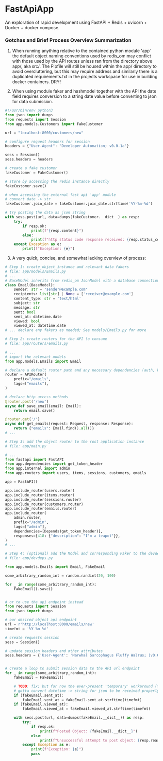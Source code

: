 # FastApiApp

An exploration of rapid development using FastAPI + Redis + uvicorn + Docker + docker compose.

<!-- https://medium.com/cuddle-ai/async-architecture-with-fastapi-celery-and-rabbitmq-c7d029030377 -->

<!-- https://pypi.org/project/fastapi/
https://www.datacamp.com/tutorial/introduction-fastapi-tutorial
https://www.c-sharpcorner.com/article/getting-started-with-fastapi/

https://fastapi.tiangolo.com/tutorial/bigger-applications/
https://fastapi.tiangolo.com/tutorial/header-params/
https://httpie.io/docs/cli/empty-headers-and-header-un-setting


https://redis.io/docs/manual/eviction/
https://redis.io/docs/manual/config/
https://fastapi.tiangolo.com/tutorial/bigger-applications/
https://fastapi.tiangolo.com/advanced/async-sql-databases/


https://github.com/aio-libs


# next!
https://fastapi.tiangolo.com/tutorial/sql-databases/
-->

<!-- Notes concerning this project for anticipated expansion and porting to c#:

    Overview of building a C# app that creates redis instances from sql-server db

    Choose an appropriate point in your application life cycle style to load your data for caching.
    Write C# code to access your SQL Server and pull the data you wish to cache.
    Use the Redis API to store this data in Redis.
    Make all access to this data use the Redis API.
    Handle a cache miss i.e. when the expected data isn't present.
    Implement a cache refresh mechanism to ensure data is updated when required.

 -->

<!-- Informal collection of process notes for later reference when extending anticipated features -->

### Gotchas and Brief Process Overview Summarization


1. When running anything relative to the contained python module 'app' the default object naming conventions used by redis_om may conflict with those used by the API routes unless ran from the directory above app/, aka src/. The Pipfile will still be housed within the app/ directory to avoid overcluttering, but this may require address and similarly there is a duplicated requirements.txt in the projects workspace for use in building docker containers. DRY!

2. When using module faker and hashmodel together with the API the date field requires conversion to a string date value before converting to json for data submission.

```python
#!/usr/bin/env python3
from json import dumps
from requests import Session
from app.models.Customers import FakeCustomer

url = "localhost:8000/customers/new"

# configure request headers for session
headers = {"User-Agent": "Developer Automation; v0.0.1a"}

sess = Session()
sess.headers = headers

# create a fake customer
fakeCustomer = FakeCustomer()

# store by accessing the redis instance directly
fakeCustomer.save()

# when accessing the external fast api 'app' module
# convert date -> str
fakeCustomer.join_date = fakeCustomer.join_date.strftime('%Y-%m-%d')

# try posting the data as json string
with sess.post(url, data=dumps(fakeCustomer.__dict__) as resp:
    try:
        if resp.ok:
            print(f"{resp.content}")
        else:
            print(f"http status code response received: {resp.status_code}: {resp.reason}")
    except Exception as e:
        print(f"Exception: {e}")
```


3. A very quick, concise, and somewhat lacking overview of process:

```python
# Step 1: create object instance and relevant data fakers
# file: app/models/Emails.py
# ...
# BaseModel inherits from redis_om JsonModel with a database connection instantiated in app.dependencies
class Email(BaseModel):
    sender: str = 'sender@example.com'
    recipients: list[str] | None = ['receiver@example.com']
    content_type: str = 'text/html'
    subject: str
    message: str
    sent: bool
    sent_at: datetime.date
    viewed: bool
    viewed_at: datetime.date
# ... declare any fakers as needed; See models/Emails.py for more

# Step 2: create routers for the API to consume
# file: app/routers/emails.py

# ...
# import the relevant models
from app.models.Emails import Email

# declare a default router path and any necessary dependencies (auth, headers, etc...)
router = APIRouter(
    prefix="/emails",
    tags=["emails"],
)

# declare http access methods
@router.post('/new')
async def save_email(email: Email):
    return email.save()

@router.get('/')
async def get_emails(request: Request, response: Response):
    return {"emails": Email.find().all()}
# ...

# Step 3: add the object router to the root application instance
# file: app/main.py

# ...
from fastapi import FastAPI
from app.dependencies import get_token_header
from app.internal import admin
from app.routers import users, items, sessions, customers, emails

app = FastAPI()

app.include_router(users.router)
app.include_router(items.router)
app.include_router(sessions.router)
app.include_router(customers.router)
app.include_router(emails.router)
app.include_router(
    admin.router,
    prefix="/admin",
    tags=["admin"],
    dependencies=[Depends(get_token_header)],
    responses={418: {"description": "I'm a teapot"}},
)
# ...

# Step 4: (optional) add the Model and corresponding Faker to the devdeps file and make some noise!!! (generate fake data)
# file: app/devdeps.py

from app.models.Emails import Email, FakeEmail

some_arbitrary_random_int = random.randint(20, 100)

for _ in range(some_arbitrary_random_int):
    FakeEmail().save()


# or to use the api endpoint instead
from requests import Session
from json import dumps

# our desired object api endpoint
url = r'http://localhost:8000/emails/new'
timefmt = '%Y-%m-%d'

# create requests session
sess = Session()

# update session headers and other attributes
sess.headers = {'User-Agent': 'Narwhal Sarcophagus Fluffy Walrus; (v0.0.0a)'}


# create a loop to submit session data to the API url endpoint
for _ in range(some_arbitrary_random_int):
    fakeEmail = FakeEmail()

    # TODO: fix; but for now the ever-present 'temporary' workaround (there's so much more wrong with this)
    # gotta convert datetime -> string for json to be received properly
    if (fakeEmail.sent_at):
        fakeEmail.sent_at = fakeEmail.sent_at.strftime(timefmt)
    if (fakeEmail.viewed_at):
        fakeEmail.viewed_at = fakeEmail.viewed_at.strftime(timefmt)

    with sess.post(url, data=dumps(fakeEmail.__dict__)) as resp:
        try:
            if resp.ok:
                print(f"Posted Object: {fakeEmail.__dict__}")
            else:
                print(f"Unsuccessful attempt to post object: {resp.reason}\nContent: {resp.content}")
        except Exception as e:
            print(f"Exception: {e}")
            pass
```
